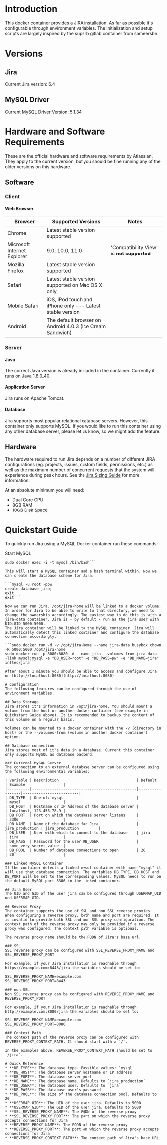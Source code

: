 # Introduction
This docker container provides a JIRA installation. As far as possible it's configurable through environment variables. The initialization and setup scripts are largely inspired by the superb gitlab container from sameersbn.

# Versions
## Jira
Current Jira version: 6.4

## MySQL Driver
Current MySQL Driver Version: 5.1.34

# Hardware and Software Requirements
These are the official hardware and software requirements by Atlassian. They apply to the current version, but you should be fine running any of the older versions on this hardware.

## Software
### Client
#### Web Browser
| Browser                     | Supported Versions                                        | Notes                                     |
|-----------------------------|-----------------------------------------------------------|-------------------------------------------|
| Chrome                      | Latest stable version supported                           |                                           |
| Microsoft Internet Explorer | 9.0, 10.0, 11.0                                           | 'Compatibility View' is **not supported** |
| Mozilla Firefox             | Latest stable version supported                           |                                           |
| Safari                      | Latest stable version supported on Mac OS X only          |                                           |
| Mobile Safari               | iOS, iPod touch and iPhone only --- Latest stable version |                                           |
| Android                     | The default browser on Android 4.0.3 (Ice Cream Sandwich) |                                           |

### Server
#### Java
The correct Java version is already included in the container. Currently it runs on Java 1.8.0_40.

#### Application Server
Jira runs on Apache Tomcat.

#### Database
Jira supports most popular relational database servers. However, this container only supports MySQL. If you would like to run this container using any other database server, please let us know, so we might add the feature.

## Hardware
The hardware required to run Jira depends on a number of different JIRA configurations (eg. projects, issues, custom fields, permissions, etc.) as well as the maximum number of concurrent requests that the system will experience during peak hours. See the [Jira Sizing Guide](https://confluence.atlassian.com/display/ENTERPRISE/JIRA+Sizing+Guide) for more information.

At an absolute minimum you will need:

* Dual Core CPU
* 8GB RAM
* 10GB Disk Space

# Quickstart Guide
To quickly run Jira using a MySQL Docker container run these commands:

Start MySQL

```sudo docker run -d --name mysql -e MYSQL_ROOT_PASSWORD=pw mysql
sudo docker exec -i -t mysql /bin/bash```

This will start a MySQL container and a bash terminal within. Now we can create the database scheme for Jira:

```mysql -u root -ppw
create database jira;
exit
exit```

Now we can run Jira. /opt/jira-home will be linked to a docker volume. In order for Jira to be able to write to that directory, we need to change the ownership accordingly. The easiest way to do this is with a jira-data container. Jira is - by default - run as the jira user with UID:GID 5000:5000.
The Jira container will be linked to the MySQL container. Jira will automatically detect this linked container and configure the database connection accordingly:

```sudo docker run -d -v /opt/jira-home --name jira-data busybox chown -R 5000:5000 /opt/jira-home
sudo docker run -p 8080:8080 -d --name jira --volumes-from jira-data --link mysql:mysql -e "DB_USER=root" -e "DB_PASS=pw" -e "DB_NAME=jira" inftec/jira```

After about 1 minute you should be able to access and configure Jira on [http://localhost:8080](http://localhost:8080)

# Configuration
The following features can be configured through the use of environment variables.

## Data Storage
Jira stores it's information in /opt/jira-home. You should mount a volume from the host or another docker container (see example in Quickstart Guide above). It is recommended to backup the content of this volume on a regular basis.

Volumes can be mounted to a docker container with the -v (directory in host) or the --volumes-from (volume in another docker container) option.

## Database connection
Jira stores most of it's data in a database. Current this container only supports MySQL as database backend.

### External MySQL Server
The connection to an external database server can be configured using the following environmental variables:

| Variable | Description                                   | Default         | Example                 |
|----------|-----------------------------------------------|-----------------|-------------------------|
| DB_TYPE  | One of: mysql                                 |                 | mysql                   |
| DB_HOST  | Hostname or IP Address of the database server |                 | localhost, 123.456.78.9 |
| DB_PORT  | Port on which the database server listens     |                 | 3306                    |
| DB_NAME  | Name of the database for Jira                 | jira_production | jira_production         |
| DB_USER  | User with which to connect to the database    | jira            | jira                    |
| DB_PASS  | Password for the user DB_USER                 |                 | some_very_secret_value  |
| DB_POOL  | Number of database connections to open        | 20              | 30                      |

### Linked MySQL Container
If the container detects a linked mysql container with name "mysql" it will use that database connection. The variables DB_TYPE, DB_HOST and DB_PORT will be set to the corresponding values. MySQL needs to run on the default MySQL port 3306 in the linked container.

## Jira User
The UID and GID of the user jira can be configured through USERMAP_UID und USERMAP_GID.

## Reverse Proxy
The container supports the use of SSL and non SSL reverse proxies. When configuring a reverse proxy, both name and port are required. It is invalid to provide both SSL and non SSL proxy configuration. The context path of the reverse proxy may only be provided if a reverse proxy was configured. The context path variable is optional.

The reverse proxy name should be the FQDN of Jira's base url.

### SSL
SSL reverse proxy can be configured with SSL_REVERSE_PROXY_NAME and SSL_REVERSE_PROXY_PORT

For example, if your Jira installation is reachable through https://example.com:8443/jira the variables should be set to:

SSL_REVERSE_PROXY_NAME=example.com
SSL_REVERSE_PROXY_PORT=8443

### non SSL
Non SSL reverse proxy can be configured with REVERSE_PROXY_NAME and REVERSE_PROXY_PORT

For example, if your Jira installation is reachable through http://example.com:8080/jira the variables should be set to:

SSL_REVERSE_PROXY_NAME=example.com
SSL_REVERSE_PROXY_PORT=8080

### Context Path
The context path of the reverse proxy can be configured with REVERSE_PROXY_CONTEXT_PATH. It should start with a `/`.

In the examples above, REVERSE_PROXY_CONTEXT_PATH should be set to `/jira`.

# Quick Reference
* **DB_TYPE**: The database type. Possible values: `mysql`
* **DB_HOST**: The database server hostname or IP address
* **DB_PORT**: The database server port
* **DB_NAME**: The database name. Defaults to `jira_production`
* **DB_USER**: The database user. Defaults to `jira`
* **DB_PASS**: The database user's password
* **DB_POOL**: The size of the database connection pool. Defaults to 20
* **USERMAP_UID**: The UID of the user jira. Defaults to 5000
* **USERMAP_GID**: The GID of the user jira. Defaults to 5000
* **SSL_REVERSE_PROXY_NAME**: The FQDN of the reverse proxy
* **SSL_REVERSE_PROXY_PORT**: The port on which the reverse proxy accepts connections for Jira
* **REVERSE_PROXY_NAME**: The FQDN of the reverse proxy
* **REVERSE_PROXY_PORT**: The port on which the reverse proxy accepts connections for Jira
* **REVERSE_PROXY_CONTEXT_PATH**: The context path of Jira's base URL

